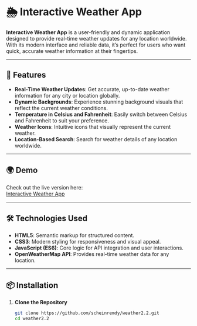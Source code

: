 # 🌦️ Interactive Weather App

**Interactive Weather App** is a user-friendly and dynamic application designed to provide real-time weather updates for any location worldwide. With its modern interface and reliable data, it’s perfect for users who want quick, accurate weather information at their fingertips.

---

## 🌟 Features

- **Real-Time Weather Updates**: Get accurate, up-to-date weather information for any city or location globally.
- **Dynamic Backgrounds**: Experience stunning background visuals that reflect the current weather conditions.
- **Temperature in Celsius and Fahrenheit**: Easily switch between Celsius and Fahrenheit to suit your preference.
- **Weather Icons**: Intuitive icons that visually represent the current weather.
- **Location-Based Search**: Search for weather details of any location worldwide.

---

## 🌍 Demo

Check out the live version here:  
[Interactive Weather App](https://scheinremdy.github.io/weather2.2/)

---

## 🛠️ Technologies Used

- **HTML5**: Semantic markup for structured content.
- **CSS3**: Modern styling for responsiveness and visual appeal.
- **JavaScript (ES6)**: Core logic for API integration and user interactions.
- **OpenWeatherMap API**: Provides real-time weather data for any location.

---

## 📦 Installation

1. **Clone the Repository**
   ```bash
   git clone https://github.com/scheinremdy/weather2.2.git
   cd weather2.2
